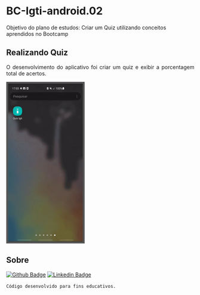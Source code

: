# BC-Igti-android.02
Objetivo do plano de estudos: Criar um Quiz utilizando conceitos aprendidos no Bootcamp


## Realizando Quiz

<p align="justify">
O desenvolvimento do aplicativo foi criar um quiz e exibir a porcentagem total de acertos.
</p>

<p align="left">
  <img src="https://github.com/barbosahub/BC-Igti-android.02/blob/main/app/src/main/res/drawable/gif.gif" width="200" alt="Calculando salario" style=" border: 5px solid #555">
</p>

## Sobre
[![Github Badge](https://img.shields.io/badge/-Github-000?style=flat-square&logo=Github&logoColor=white&link=https://github.com/barbosahub)](https://github.com/barbosahub)
[![Linkedin Badge](https://img.shields.io/badge/-LinkedIn-blue?style=flat-square&logo=Linkedin&logoColor=white&link=https://www.linkedin.com/in/brui/)](https://www.linkedin.com/in/brui/)

```sh
Código desenvolvido para fins educativos.
```
